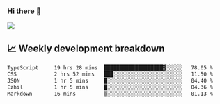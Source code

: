 ### Hi there 👋
<img align="center" src="https://github-readme-stats.vercel.app/api?username=Tumao727&show_icons=true&hide_title=true&theme=dracula" />


## 📈 Weekly development breakdown
<!--START_SECTION:waka-->

```txt
TypeScript     19 hrs 28 mins  ███████████████████▓░░░░░   78.05 %
CSS            2 hrs 52 mins   ███░░░░░░░░░░░░░░░░░░░░░░   11.50 %
JSON           1 hr 5 mins     █░░░░░░░░░░░░░░░░░░░░░░░░   04.40 %
Ezhil          1 hr 5 mins     █░░░░░░░░░░░░░░░░░░░░░░░░   04.36 %
Markdown       16 mins         ▒░░░░░░░░░░░░░░░░░░░░░░░░   01.13 %
```

<!--END_SECTION:waka-->